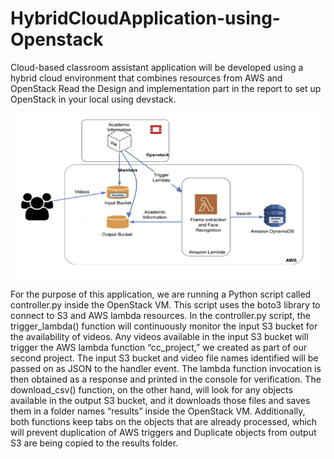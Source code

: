 # HybridCloudApplication-using-Openstack
Cloud-based classroom assistant application will be developed using a hybrid cloud environment that combines resources from AWS and OpenStack
Read the Design and implementation part in the report to set up OpenStack in your local using devstack.

![Alt text](https://github.com/priyaavijay/Creating-an-Hybrid-Cloud-Application-using-Openstack/blob/main/Hybrid%20Cloud%20Architecture.png)


For the purpose of this application, we are running a Python script called controller.py inside the OpenStack VM. This script uses the boto3 library to connect to S3 and AWS lambda resources. 
In the controller.py script, the trigger_lambda() function will continuously monitor the input S3 bucket for the availability of videos. 
Any videos available in the input S3 bucket will trigger the AWS lambda function “cc_project,” we created as part of our second project. 
The input S3 bucket and video file names identified will be passed on as JSON to the handler event. 
The lambda function invocation is then obtained as a response and printed in the console for verification.
The download_csv() function, on the other hand, will look for any objects available in the output S3 bucket, and it downloads those files and saves them in a folder names “results” inside the OpenStack VM. 
Additionally, both functions keep tabs on the objects that are already processed, which will prevent duplication of AWS triggers and Duplicate objects from output S3 are being copied to the results folder.
